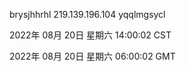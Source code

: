 brysjhhrhl 219.139.196.104 yqqlmgsycl

2022年 08月 20日 星期六 14:00:02 CST

2022年 08月 20日 星期六 06:00:02 GMT

